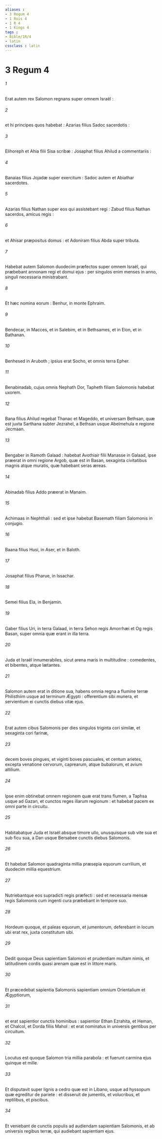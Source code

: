 ```yaml
---
aliases : 
- 3 Regum 4
- 1 Rois 4
- 1 R 4
- 1 Kings 4
tags : 
- Bible/1R/4
- latin
cssclass : latin
---
```


# 3 Regum 4

###### 1
Erat autem rex Salomon regnans super omnem Israël :
###### 2
et hi principes quos habebat : Azarias filius Sadoc sacerdotis :
###### 3
Elihoreph et Ahia filii Sisa scribæ : Josaphat filius Ahilud a commentariis :
###### 4
Banaias filius Jojadæ super exercitum : Sadoc autem et Abiathar sacerdotes.
###### 5
Azarias filius Nathan super eos qui assistebant regi : Zabud filius Nathan sacerdos, amicus regis :
###### 6
et Ahisar præpositus domus : et Adoniram filius Abda super tributa.
###### 7
Habebat autem Salomon duodecim præfectos super omnem Israël, qui præbebant annonam regi et domui ejus : per singulos enim menses in anno, singuli necessaria ministrabant.
###### 8
Et hæc nomina eorum : Benhur, in monte Ephraim.
###### 9
Bendecar, in Macces, et in Salebim, et in Bethsames, et in Elon, et in Bathanan.
###### 10
Benhesed in Aruboth ; ipsius erat Socho, et omnis terra Epher.
###### 11
Benabinadab, cujus omnis Nephath Dor, Tapheth filiam Salomonis habebat uxorem.
###### 12
Bana filius Ahilud regebat Thanac et Mageddo, et universam Bethsan, quæ est juxta Sarthana subter Jezrahel, a Bethsan usque Abelmehula e regione Jecmaan.
###### 13
Bengaber in Ramoth Galaad : habebat Avothiair filii Manasse in Galaad, ipse præerat in omni regione Argob, quæ est in Basan, sexaginta civitatibus magnis atque muratis, quæ habebant seras æreas.
###### 14
Abinadab filius Addo præerat in Manaim.
###### 15
Achimaas in Nephthali : sed et ipse habebat Basemath filiam Salomonis in conjugio.
###### 16
Baana filius Husi, in Aser, et in Baloth.
###### 17
Josaphat filius Pharue, in Issachar.
###### 18
Semei filius Ela, in Benjamin.
###### 19
Gaber filius Uri, in terra Galaad, in terra Sehon regis Amorrhæi et Og regis Basan, super omnia quæ erant in illa terra.
###### 20
Juda et Israël innumerabiles, sicut arena maris in multitudine : comedentes, et bibentes, atque lætantes.
###### 21
Salomon autem erat in ditione sua, habens omnia regna a flumine terræ Philisthiim usque ad terminum Ægypti : offerentium sibi munera, et servientium ei cunctis diebus vitæ ejus.
###### 22
Erat autem cibus Salomonis per dies singulos triginta cori similæ, et sexaginta cori farinæ,
###### 23
decem boves pingues, et viginti boves pascuales, et centum arietes, excepta venatione cervorum, caprearum, atque bubalorum, et avium altilium.
###### 24
Ipse enim obtinebat omnem regionem quæ erat trans flumen, a Taphsa usque ad Gazan, et cunctos reges illarum regionum : et habebat pacem ex omni parte in circuitu.
###### 25
Habitabatque Juda et Israël absque timore ullo, unusquisque sub vite sua et sub ficu sua, a Dan usque Bersabee cunctis diebus Salomonis.
###### 26
Et habebat Salomon quadraginta millia præsepia equorum currilium, et duodecim millia equestrium.
###### 27
Nutriebantque eos supradicti regis præfecti : sed et necessaria mensæ regis Salomonis cum ingenti cura præbebant in tempore suo.
###### 28
Hordeum quoque, et paleas equorum, et jumentorum, deferebant in locum ubi erat rex, juxta constitutum sibi.
###### 29
Dedit quoque Deus sapientiam Salomoni et prudentiam multam nimis, et latitudinem cordis quasi arenam quæ est in littore maris.
###### 30
Et præcedebat sapientia Salomonis sapientiam omnium Orientalium et Ægyptiorum,
###### 31
et erat sapientior cunctis hominibus : sapientior Ethan Ezrahita, et Heman, et Chalcol, et Dorda filiis Mahol : et erat nominatus in universis gentibus per circuitum.
###### 32
Locutus est quoque Salomon tria millia parabola : et fuerunt carmina ejus quinque et mille.
###### 33
Et disputavit super lignis a cedro quæ est in Libano, usque ad hyssopum quæ egreditur de pariete : et disseruit de jumentis, et volucribus, et reptilibus, et piscibus.
###### 34
Et veniebant de cunctis populis ad audiendam sapientiam Salomonis, et ab universis regibus terræ, qui audiebant sapientiam ejus.
